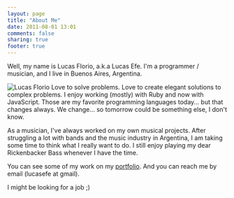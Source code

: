 ```yaml
---
layout: page
title: "About Me"
date: 2011-08-01 13:01
comments: false
sharing: true
footer: true
---
```


Well, my name is Lucas Florio, a.k.a Lucas Efe. I'm a programmer / musician, and I live in Buenos Aires, Argentina. 

![Lucas Florio](http://farm7.static.flickr.com/6019/6320400067_90745b6461_m.jpg "Me, at a pre conference party. ")
Love to solve problems. Love to create elegant solutions to complex problems. I enjoy working (mostly) with Ruby and now with JavaScript. Those are my favorite programming languages today... but that changes always. We change... so tomorrow could be something else, I don't know.

As a musician, I've always worked on my own musical projects. After struggling a lot with bands and the music industry in Argentina, I am taking some time to think what I really want to do. I still enjoy playing my dear Rickenbacker Bass whenever I have the time.

You can see some of my work on my [portfolio](/portfolio). And you can reach me
by email (lucasefe at gmail).

I might be looking for a job ;)


